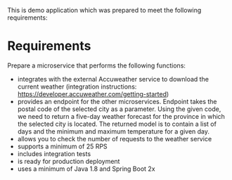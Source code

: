 This is demo application which was prepared to meet the following requirements:

# Requirements
Prepare a microservice that performs the following functions:
- integrates with the external Accuweather service to download the current weather (integration instructions: https://developer.accuweather.com/getting-started)
- provides an endpoint for the other microservices. Endpoint takes the postal code of the selected city as a parameter. Using the given code, we need to return a five-day weather forecast for the province in which the selected city is located. The returned model is to contain a list of days and the minimum and maximum temperature for a given day.
- allows you to check the number of requests to the weather service
- supports a minimum of 25 RPS
- includes integration tests
- is ready for production deployment
- uses a minimum of Java 1.8 and Spring Boot 2x
